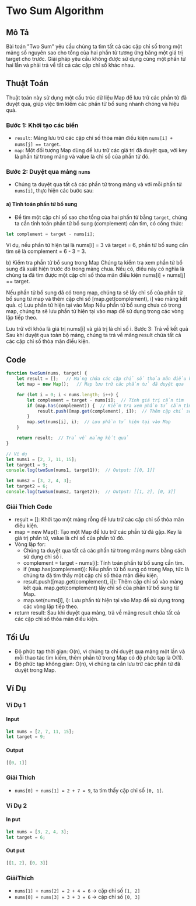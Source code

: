 # Two Sum Algorithm 

## Mô Tả

Bài toán "Two Sum" yêu cầu chúng ta tìm tất cả các cặp chỉ số trong một mảng số nguyên sao cho tổng của hai phần tử tương ứng bằng một giá trị target cho trước. Giải pháp yêu cầu không được sử dụng cùng một phần tử hai lần và phải trả về tất cả các cặp chỉ số khác nhau.

## Thuật Toán

Thuật toán này sử dụng một cấu trúc dữ liệu Map để lưu trữ các phần tử đã duyệt qua, giúp việc tìm kiếm các phần tử bổ sung nhanh chóng và hiệu quả.

### Bước 1: Khởi tạo các biến

- `result`: Mảng lưu trữ các cặp chỉ số thỏa mãn điều kiện `nums[i] + nums[j] == target`.
- `map`: Một đối tượng Map dùng để lưu trữ các giá trị đã duyệt qua, với key là phần tử trong mảng và value là chỉ số của phần tử đó.

### Bước 2: Duyệt qua mảng `nums`

- Chúng ta duyệt qua tất cả các phần tử trong mảng và với mỗi phần tử `nums[i]`, thực hiện các bước sau:

#### a) Tính toán phần tử bổ sung

- Để tìm một cặp chỉ số sao cho tổng của hai phần tử bằng `target`, chúng ta cần tính toán phần tử bổ sung (complement) cần tìm, có công thức:

```javascript
let complement = target - nums[i];
```

 Ví dụ, nếu phần tử hiện tại là nums[i] = 3 và target = 6, phần tử bổ sung cần tìm sẽ là complement = 6 - 3 = 3.

b) Kiểm tra phần tử bổ sung trong Map
Chúng ta kiểm tra xem phần tử bổ sung đã xuất hiện trước đó trong mảng chưa. Nếu có, điều này có nghĩa là chúng ta đã tìm được một cặp chỉ số thỏa mãn điều kiện nums[i] + nums[j] == target.

Nếu phần tử bổ sung đã có trong map, chúng ta sẽ lấy chỉ số của phần tử bổ sung từ map và thêm cặp chỉ số [map.get(complement), i] vào mảng kết quả.
c) Lưu phần tử hiện tại vào Map
Nếu phần tử bổ sung chưa có trong map, chúng ta sẽ lưu phần tử hiện tại vào map để sử dụng trong các vòng lặp tiếp theo.

Lưu trữ với khóa là giá trị nums[i] và giá trị là chỉ số i.
Bước 3: Trả về kết quả
Sau khi duyệt qua toàn bộ mảng, chúng ta trả về mảng result chứa tất cả các cặp chỉ số thỏa mãn điều kiện.

## Code

```javascript
function twoSum(nums, target) {
    let result = [];   // Mảng chứa các cặp chỉ số thỏa mãn điều kiện
    let map = new Map();   // Map lưu trữ các phần tử đã duyệt qua

    for (let i = 0; i < nums.length; i++) {
        let complement = target - nums[i];  // Tính giá trị cần tìm
        if (map.has(complement)) {  // Kiểm tra xem phần tử cần tìm đã xuất hiện trước đó chưa
            result.push([map.get(complement), i]);  // Thêm cặp chỉ số vào kết quả
        }
        map.set(nums[i], i);  // Lưu phần tử hiện tại vào Map
    }

    return result;  // Trả về mảng kết quả
}

// Ví dụ
let nums1 = [2, 7, 11, 15];
let target1 = 9;
console.log(twoSum(nums1, target1));  // Output: [[0, 1]]

let nums2 = [3, 2, 4, 3];
let target2 = 6;
console.log(twoSum(nums2, target2));  // Output: [[1, 2], [0, 3]]
```

### Giải Thích Code

- result = []: Khởi tạo một mảng rỗng để lưu trữ các cặp chỉ số thỏa mãn điều kiện.
- map = new Map(): Tạo một Map để lưu trữ các phần tử đã gặp. Key là giá trị phần tử, value là chỉ số của phần tử đó.
- Vòng lặp for:
  - Chúng ta duyệt qua tất cả các phần tử trong mảng nums bằng cách sử dụng chỉ số i.
  - complement = target - nums[i]: Tính toán phần tử bổ sung cần tìm.
  - if (map.has(complement)): Nếu phần tử bổ sung có trong Map, tức là chúng ta đã tìm thấy một cặp chỉ số thỏa mãn điều kiện.
  - result.push([map.get(complement), i]): Thêm cặp chỉ số vào mảng kết quả. map.get(complement) lấy chỉ số của phần tử bổ sung từ Map.
  - map.set(nums[i], i): Lưu phần tử hiện tại vào Map để sử dụng trong các vòng lặp tiếp theo.
- return result: Sau khi duyệt qua mảng, trả về mảng result chứa tất cả các cặp chỉ số thỏa mãn điều kiện.

## Tối Ưu

- Độ phức tạp thời gian: O(n), vì chúng ta chỉ duyệt qua mảng một lần và mỗi thao tác tìm kiếm, thêm phần tử trong Map có độ phức tạp là O(1).
- Độ phức tạp không gian: O(n), vì chúng ta cần lưu trữ các phần tử đã duyệt trong Map.

## Ví Dụ

### Ví Dụ 1

#### Input

```javascript
let nums = [2, 7, 11, 15];
let target = 9;
```

#### Output

```javascript
[[0, 1]]
```

### Giải Thích

- `nums[0] + nums[1] = 2 + 7 = 9`, ta tìm thấy cặp chỉ số `[0, 1]`.

### Ví Dụ 2

#### In put

```javascript
let nums = [3, 2, 4, 3];
let target = 6;
```

#### Out put

```javascript
[[1, 2], [0, 3]]
```

### GiảiThích

- `nums[1] + nums[2] = 2 + 4 = 6` → cặp chỉ số `[1, 2]`
- `nums[0] + nums[3] = 3 + 3 = 6` → cặp chỉ số `[0, 3]`
